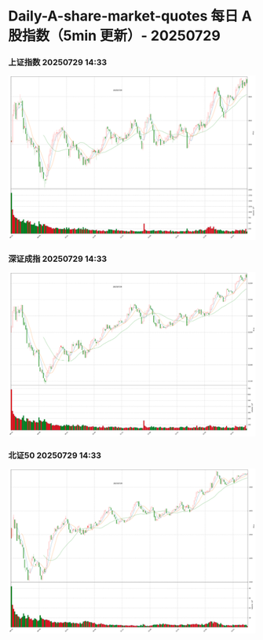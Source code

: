 
# Daily-A-share-market-quotes 每日 A 股指数（5min 更新）- 20250729

### 上证指数 20250729 14:33
![](./fig/2025/7/20250729-sh000001.png)

### 深证成指 20250729 14:33
![](./fig/2025/7/20250729-sz399001.png)

### 北证50 20250729 14:33
![](./fig/2025/7/20250729-bj899050.png)
